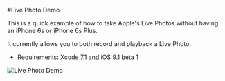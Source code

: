 #Live Photo Demo

This is a quick example of how to take Apple's Live Photos without having an iPhone 6s or iPhone 6s Plus.

It currently allows you to both record and playback a Live Photo.

* Requirements: Xcode 7.1 and iOS 9.1 beta 1

![Live Photo Demo](https://github.com/genadyo/LivePhotoDemo/raw/master/Media/Live_Photo_Demo.gif)
